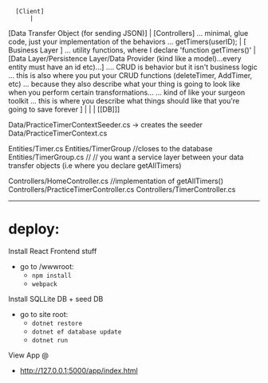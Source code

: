 
  
      [Client]
          |
  [Data Transfer Object (for sending JSON)]
          |
    [Controllers]
  ... minimal, glue code, just your 
      implementation of the behaviors 
  ... getTimers(userID);
          |
  [ Business Layer ]
  ... utility functions, 
  where I declare 'function getTimers()' 
          |
[Data Layer/Persistence Layer/Data Provider (kind like a model)...every entity must have an id etc)...]
  .... CRUD is behavior but it isn't business logic
  ... this is also where you put your CRUD functions (deleteTimer, AddTimer, etc) 
  ... because they also describe what your thing is going to look like when you perform certain transformations...
  ... kind of like your surgeon toolkit 
  ... this is where you describe what things should like that you're going to save forever ] 
  |
  |
  |
[[DB]]]


 Data/PracticeTimerContextSeeder.cs -> creates the seeder
 Data/PracticeTimerContext.cs 
 
 Entities/Timer.cs
 Entities/TimerGroup //closes to the database
 Entities/TimerGroup.cs 
// 
// you want a service layer between your data transfer objects (i.e where you declare getAllTimers)
 
 
 
 Controllers/HomeController.cs //implementation of getAllTimers()
 Controllers/PracticeTimerController.cs
 Controllers/TimerController.cs

-------------
# deploy:

Install React Frontend stuff
* go to /wwwroot:
  * `npm install`
  * `webpack`

Install SQLLite DB + seed DB
* go to site root:
  * `dotnet restore`
  * `dotnet ef database update`
  * `dotnet run`

View App @
* http://127.0.0.1:5000/app/index.html


